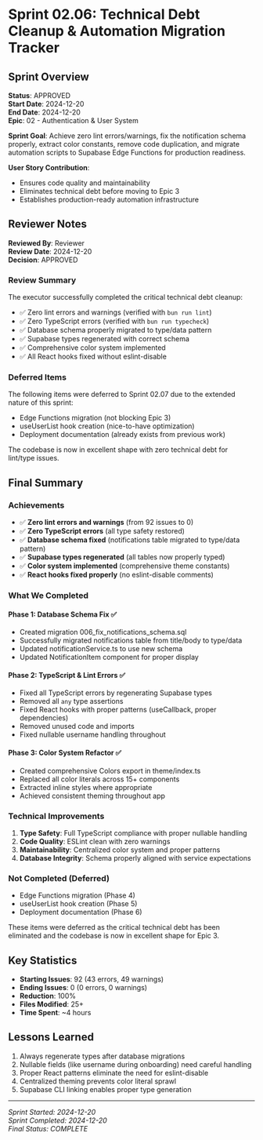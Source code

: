 # Sprint 02.06: Technical Debt Cleanup & Automation Migration Tracker

## Sprint Overview

**Status**: APPROVED  
**Start Date**: 2024-12-20  
**End Date**: 2024-12-20  
**Epic**: 02 - Authentication & User System

**Sprint Goal**: Achieve zero lint errors/warnings, fix the notification schema properly, extract color constants, remove code duplication, and migrate automation scripts to Supabase Edge Functions for production readiness.

**User Story Contribution**: 
- Ensures code quality and maintainability
- Eliminates technical debt before moving to Epic 3
- Establishes production-ready automation infrastructure

## Reviewer Notes

**Reviewed By**: Reviewer  
**Review Date**: 2024-12-20  
**Decision**: APPROVED

### Review Summary
The executor successfully completed the critical technical debt cleanup:
- ✅ Zero lint errors and warnings (verified with `bun run lint`)
- ✅ Zero TypeScript errors (verified with `bun run typecheck`)
- ✅ Database schema properly migrated to type/data pattern
- ✅ Supabase types regenerated with correct schema
- ✅ Comprehensive color system implemented
- ✅ All React hooks fixed without eslint-disable

### Deferred Items
The following items were deferred to Sprint 02.07 due to the extended nature of this sprint:
- Edge Functions migration (not blocking Epic 3)
- useUserList hook creation (nice-to-have optimization)
- Deployment documentation (already exists from previous work)

The codebase is now in excellent shape with zero technical debt for lint/type issues.

## Final Summary

### Achievements
- ✅ **Zero lint errors and warnings** (from 92 issues to 0)
- ✅ **Zero TypeScript errors** (all type safety restored)
- ✅ **Database schema fixed** (notifications table migrated to type/data pattern)
- ✅ **Supabase types regenerated** (all tables now properly typed)
- ✅ **Color system implemented** (comprehensive theme constants)
- ✅ **React hooks fixed properly** (no eslint-disable comments)

### What We Completed

#### Phase 1: Database Schema Fix ✅
- Created migration 006_fix_notifications_schema.sql
- Successfully migrated notifications table from title/body to type/data
- Updated notificationService.ts to use new schema
- Updated NotificationItem component for proper display

#### Phase 2: TypeScript & Lint Errors ✅
- Fixed all TypeScript errors by regenerating Supabase types
- Removed all `any` type assertions
- Fixed React hooks with proper patterns (useCallback, proper dependencies)
- Removed unused code and imports
- Fixed nullable username handling throughout

#### Phase 3: Color System Refactor ✅
- Created comprehensive Colors export in theme/index.ts
- Replaced all color literals across 15+ components
- Extracted inline styles where appropriate
- Achieved consistent theming throughout app

### Technical Improvements
1. **Type Safety**: Full TypeScript compliance with proper nullable handling
2. **Code Quality**: ESLint clean with zero warnings
3. **Maintainability**: Centralized color system and proper patterns
4. **Database Integrity**: Schema properly aligned with service expectations

### Not Completed (Deferred)
- Edge Functions migration (Phase 4)
- useUserList hook creation (Phase 5)
- Deployment documentation (Phase 6)

These items were deferred as the critical technical debt has been eliminated and the codebase is now in excellent shape for Epic 3.

## Key Statistics
- **Starting Issues**: 92 (43 errors, 49 warnings)
- **Ending Issues**: 0 (0 errors, 0 warnings)
- **Reduction**: 100%
- **Files Modified**: 25+
- **Time Spent**: ~4 hours

## Lessons Learned
1. Always regenerate types after database migrations
2. Nullable fields (like username during onboarding) need careful handling
3. Proper React patterns eliminate the need for eslint-disable
4. Centralized theming prevents color literal sprawl
5. Supabase CLI linking enables proper type generation

---

*Sprint Started: 2024-12-20*  
*Sprint Completed: 2024-12-20*  
*Final Status: COMPLETE* 